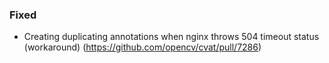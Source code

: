 ### Fixed <!-- pick one -->

- Creating duplicating annotations when nginx throws 504 timeout status (workaround)
  (<https://github.com/opencv/cvat/pull/7286>)
